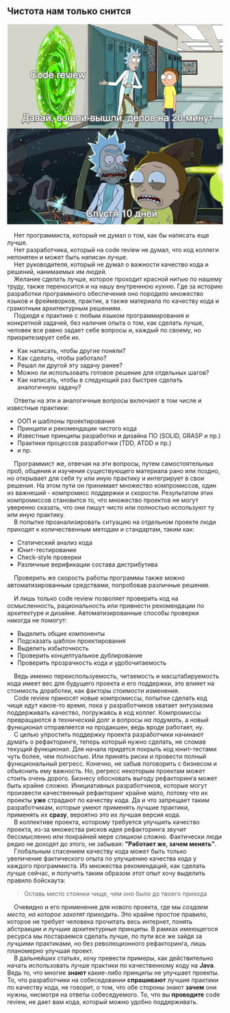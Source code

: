 ## Чистота нам только снится

![](./code-review-rick-and-morty.png)

&nbsp;&nbsp;&nbsp;&nbsp;Нет программиста, который не думал о том, как бы написать еще лучше.
<br>&nbsp;&nbsp;&nbsp;&nbsp;Нет разработчика, который на code review не думал, что код коллеги непонятен и может быть написан лучше.
<br>&nbsp;&nbsp;&nbsp;&nbsp;Нет руководителя, который не думал о важности качество кода и решений, нанимаемых им людей.
<br>&nbsp;&nbsp;&nbsp;&nbsp;Желание сделать лучше, которое проходит красной нитью по нашему труду, также переносится и на нашу внутреннюю
кухню. Где за историю разработки программного обеспечения оно породило множество языков и фреймворков, практик, а также
материала по качеству кода и грамотным архитектурным решениям.
<br>&nbsp;&nbsp;&nbsp;&nbsp;Подходя к практике с любым языком программирования и конкретной задачей, без наличия опыта о том,
как сделать лучше, человек все равно задает себе вопросы и, каждый по своему, но приоритезирует себе их.
- Как написать, чтобы другие поняли?
- Как сделать, чтобы работало?
- Решал ли другой эту задачу ранее?
- Можно ли использовать готовое решение для отдельных шагов?
- Как написать, чтобы в следующий раз быстрее сделать аналогичную задачу?

&nbsp;&nbsp;&nbsp;&nbsp;Ответы на эти и аналогичные вопросы включают в том числе и известные практики:
- ООП и шаблоны проектирования
- Принципи и рекомендации чистого кода
- Известные принципы разработки и дизайна ПО (SOLID, GRASP и пр.)
- Практики процессов разработчки (TDD, ATDD и пр.)
- и пр.

&nbsp;&nbsp;&nbsp;&nbsp;Программист же, отвечая на эти вопросы, путем самостоятельных проб, общения и
изучения существующего материала рано или поздно, но открывает для себя ту или иную практику и интегрирует
в свои решения. На этом пути он принимает множество компромиссов, один из важнеший - компромисс поддержки и скорости.
Результатом этих компромиссов становится то, что множество проектов не могут уверенно сказать, что они пишут чисто
или полностью используют ту или иную практику.
<br>&nbsp;&nbsp;&nbsp;&nbsp;В попытке проанализировать ситуацию на отдельном проекте люди приходят к
количественным методам и стандартам, таким как:
- Статический анализ кода
- Юнит-тестирование
- Check-style проверки
- Различные верификации состава дистрибутива

&nbsp;&nbsp;&nbsp;&nbsp;Проверить же скорость работы программы также можно автоматизированным средствами, попробовав различные решения.

&nbsp;&nbsp;&nbsp;&nbsp;И лишь только code review позволяет проверить код на осмысленность, рациональность или привнести
рекомендации по архитектуре и дизайне. Автоматизированные способы проверки никогда не помогут:
- Выделить общие компоненты
- Подсказать шаблон проектирования
- Выделить избыточность
- Проверить концептуальное дублирование
- Проверить прозрачность кода и удобочитаемость

&nbsp;&nbsp;&nbsp;&nbsp;Ведь именно переиспользуемость, читаемость и масштабируемость кода имеет вес для будущего проекта и его поддержки,
это влияет на стоимость доработки, как факторы стоимости изменения.
<br>&nbsp;&nbsp;&nbsp;&nbsp;Code review приносят новые компромиссы, попытки сделать код чище идут какое-то время,
пока у разработчиков хватает энтузиазма поддерживать качество, погружаясь в код коллег.
Компромиссы превращаются в технический долг и вопросы _на подумать_, а новый функционал отправляется на продакшен, ведь
вроде работает, ну.
<br>&nbsp;&nbsp;&nbsp;&nbsp;С целью упростить поддержку проекта разработчики начинают думать о рефакторинге, теперь который нужно сделать,
не сломав текущий функционал. Для начала придется покрыть код юнит-тестами чуть более, чем полностью. Или принять риски и провести полный функциональный регресс.
Конечно, не забыв поговорить с бизнесом и объяснить ему важность. Но, регресс некоторым проектам может стоить очень дорого. Бизнесу обосновать выгоду рефакторинга
может быть крайне сложно. Инициативных разработчиков, которые могут произвести качественный рефакторинг крайне мало, потому что их проекты **уже** страдают по качеству кода.
Да и что запрещает таким разработчикам, которые умеют применять лучшие практики, применять их **сразу**, вероятно это их лучшая версия кода.
<br>&nbsp;&nbsp;&nbsp;&nbsp;В коллективе проекта, которому требуется улучшить качество проекта, из-за множества рисков идея рефакторинга звучит бессмысленно или покрайней мере
_слишком сложно_. Фактически люди редко не доходят до этого, не забывая: **"Работает же, зачем менять"**.
<br>&nbsp;&nbsp;&nbsp;&nbsp;Глобальным спасением качеству кода может быть только увеличение фактического опыта по улучшению качества кода у каждого программиста.
Из множества рекомендаций, как сделать лучше сейчас, и получить таким образом этот опыт хочу выделить правило бойскаута:
> Оставь место стоянки чище, чем оно было до твоего прихода

&nbsp;&nbsp;&nbsp;&nbsp;Очевидно и его применение для нового проекта, где мы _создаем место, на которое захотят приходить_.
Это крайне простое правило, которое не требует человека прочитать весь интернет, понять абстракции и лучшие архитектурные принципы.
В рамках имеющегося ресурса мы постараемся сделать лучше, по пути все же зайдя за лучшими практиками, но без революционного рефакторинга,
лишь планомерно улучшая проект.
<br>&nbsp;&nbsp;&nbsp;&nbsp;В дальнейших статьях, хочу превести примеры, как действительно начать использовать лучше практики по
качественному коду на **Java**. Ведь то, что многие **знают** какие-либо принципы не улучшает проекты.
То, что разработчики на собеседовании **спрашивают** лучшие практики по качеству кода, не говорит, о том, что обе стороны знают **зачем** они нужны,
нисмотря на ответы собеседуемого. То, что вы **проводите** code review, не дает вам кода, который можно удобно поддерживать.





